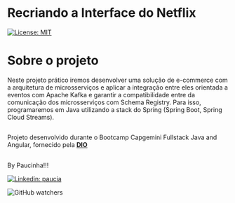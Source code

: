 # Recriando a Interface do Netflix

[![License: MIT](https://img.shields.io/badge/License-MIT-yellow.svg)](https://github.com/paucia-lisboa/netflix-clone-dio/blob/master/LICENSE)

# Sobre o projeto

Neste projeto prático iremos desenvolver uma solução de e-commerce com a arquitetura de microsserviços e aplicar a integração entre eles orientada a eventos com 
Apache Kafka e garantir a compatibilidade entre da comunicação dos microsserviços com Schema Registry. Para isso, programaremos em Java utilizando a stack do 
Spring (Spring Boot, Spring Cloud Streams).

##

Projeto desenvolvido durante o Bootcamp Capgemini Fullstack Java and Angular, fornecido pela [**DIO**](https://www.dio.me/)

##

By Paucinha!!!

[![Linkedin: paucia](https://img.shields.io/badge/Paucia-blue?style=flat-square&logo=Linkedin&logoColor=white&link=https://www.linkedin.com/in/paucia-lisboa/)](https://www.linkedin.com/in/paucia-lisboa/)

![GitHub watchers](https://img.shields.io/github/watchers/paucia-lisboa/netflix-clone-dio?style=social)
